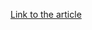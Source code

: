 [Link to the article](https://www.bleepingcomputer.com/news/security/sophos-reveals-5-year-battle-with-chinese-hackers-attacking-network-devices/)
